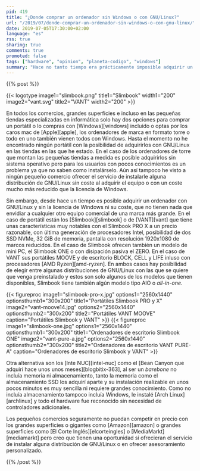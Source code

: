 ```yaml
---
pid: 419
title: "¿Donde comprar un ordenador sin Windows o con GNU/Linux?"
url: "/2019/07/donde-comprar-un-ordenador-sin-windows-o-con-gnu-linux/"
date: 2019-07-05T17:30:00+02:00
language: "es"
rss: true
sharing: true
comments: true
promoted: false
tags: ["hardware", "opinion", "planeta-codigo", "windows"]
summary: "Hace no tanto tiempo era prácticamente imposible adquirir un equipo sin Windows preinstalado y salvo algunas excepciones en muchos comercios solo incluyen equipos con Windows o macOS. Pero a día hoy si alguien quiere comprar un equipo sin Windows para instalarle GNU/Linux hay varias posibilidades."
---
```


{{% post %}}

{{< logotype image1="slimbook.png" title1="Slimbook" width1="200" image2="vant.svg" title2="VANT" width2="200" >}}

En todos los comercios, grandes superficies e incluso en las pequeñas tiendas especializadas en informática solo hay dos opciones para comprar un portátil o lo compras con [Windows][windows] incluído o optas por los caros mac de [Apple][apple], los ordenadores de marca en formato torre o todo en uno también vienen todos con Windows. Hasta el momento no he encontrado ningún portátil con la posibilidad de adquirirlos con GNU/Linux en las tiendas en las que he estado. En el caso de los ordenadores de torre que montan las pequeñas tiendas a medida es posible adquirirlos sin sistema operativo pero para los usuarios con pocos conocimientos es un problema ya que no saben como instalárselo. Aún así tampoco he visto a ningún pequeño comercio ofrecer el servicio de instalarle alguna distribución de GNU/Linux sin coste al adquirir el equipo o con un coste mucho más reducido que la licencia de Windows.

Sin embargo, desde hace un tiempo es posible adquirir un ordenador con GNU/Linux y sin la licencia de Windows ni su coste, que no tienen nada que envidiar a cualquier otro equipo comercial de una marca más grande. En el caso de portátil están los [Slimbook][slimbook] o de [VANT][vant] que tiene unas características muy notables con el Slimbook PRO X a un precio razonable, con última generación de procesadores Intel, posibilidad de dos SSD NVMe, 32 GiB de memoria, pantalla con resolución 1920x1080 de marcos reducidos. En el caso de Slimbook ofrecen también un modelo de mini PC, el Slimbook ONE o con disipación pasiva el ZERO. En el caso de VANT sus portátiles MOOVE y de escritorio BLOCK, CELL y LIFE inluso con procesadores [AMD Ryzen][amd-ryzen]. En ambos casos hay posibilidad de elegir entre algunas distribuciones de GNU/Linux con las que se quiere que venga preinstalado y estos son solo algunos de los modelos que tienen disponibles, Slimbook tiene también algún modelo tipo AIO o _all-in-one_.

{{< figureproc
    image1="slimbook-pro-x.jpg" options1="2560x1440" optionsthumb1="300x200" title1="Portátiles Slimbook PRO y X"
    image2="vant-moove14.jpg" options2="2560x1440" optionsthumb2="300x200" title2="Portátiles VANT MOOVE"
    caption="Portátiles Slimbook y VANT" >}}
{{< figureproc
    image1="slimbook-one.jpg" options1="2560x1440" optionsthumb1="300x200" title1="Ordenadores de escritorio Slimbook ONE"
    image2="vant-pure-a.jpg" options2="2560x1440" optionsthumb2="300x200" title2="Ordenadores de escritorio VANT PURE-A"
    caption="Ordenadores de escritorio Slimbook y VANT" >}}

Otra alternativa son los [Inte NUC][intel-nuc] como el [Bean Canyon que adquirí hace unos unos meses][blogbitix-363], al ser un _barebone_ no incluía memoria ni almacenamiento, tanto la memoria como el almacenamiento SSD los adquirí aparte y su instalación realizable en unos pocos minutos es muy sencilla ni requiere grandes conocimiento. Como no incluía almacenamiento tampoco incluía Windows, le instalé [Arch Linux][archlinux] y todo el hardware fue reconocido sin necesidad de controladores adicionales.

Los pequeños comercios seguramente no puedan competir en precio con los grandes superficies o gigantes como [Amazon][amazon] o grandes superficies como [El Corte Inglés][elcorteingles] o [MediaMarkt][mediamarkt] pero creo que tienen una oportunidad si ofrecieran el servicio de instalar alguna distribución de GNU/Linux o en ofrecer asesoramiento personalizado.

{{% /post %}}
